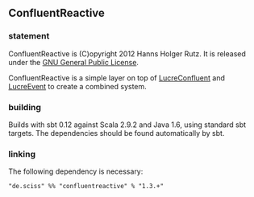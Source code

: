## ConfluentReactive

### statement

ConfluentReactive is (C)opyright 2012 Hanns Holger Rutz. It is released under the [GNU General Public License](http://github.com/Sciss/ConfluentReactive/blob/master/licenses/ConfluentReactive-License.txt).

ConfluentReactive is a simple layer on top of [LucreConfluent](https://github.com/Sciss/LucreConfluent) and [LucreEvent](https://github.com/Sciss/LucreEvent) to create a combined system.

### building

Builds with sbt 0.12 against Scala 2.9.2 and Java 1.6, using standard sbt targets. The dependencies should be found automatically by sbt.

### linking

The following dependency is necessary:

    "de.sciss" %% "confluentreactive" % "1.3.+"
